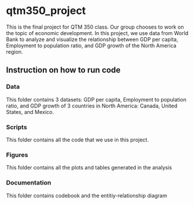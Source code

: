 # qtm350_project
This is the final project for QTM 350 class. Our group chooses to work on the topic of economic development. In this project, we use data from World Bank to analyze and visualize the relationship between GDP per capita, Employment to population ratio, and GDP growth of the North America region.
## Instruction on how to run code
### Data
This folder contains 3 datasets: GDP per capita, Employment to population ratio, and GDP growth of 3 countries in North America: Canada, United States, and Mexico.
### Scripts
This folder contains all the code that we use in this project.
### Figures 
This folder contains all the plots and tables generated in the analysis
### Documentation
This folder contains codebook and the entitiy-relationship diagram
